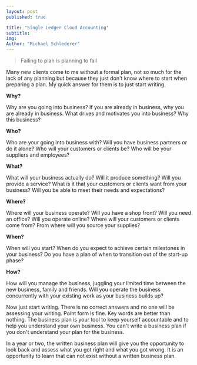```yaml
---
layout: post
published: true

title: "Single Ledger Cloud Accounting"
subtitle:
img:
Author: "Michael Schlederer"
---
```


>Failing to plan is planning to fail

Many new clients come to me without a formal plan, not so much for the lack of any planning but because they just don't know where to start when preparing a plan. My quick answer for them is to just start writing.

**Why?**

Why are you going into business? If you are already in business, why you are already in business. What drives and motivates you into business? Why this business?

**Who?**

Who are your going into business with? Will you have business partners or do it alone? Who will your customers or clients be? Who will be your suppliers and employees?

**What?**

What will your business actually do? Will it produce something? Will you provide a service? What is it that your customers or clients want from your business? Will you be able to meet their needs and expectations?

**Where?**

Where will your business operate? Will you have a shop front? Will you need an office? Will you operate online? Where will your customers or clients come from? From where will you source your supplies?

**When?**

When will you start? When do you expect to achieve certain milestones in your business? Do you have a plan of when to transition out of the start-up phase?

**How?**

How will you manage the business, juggling your limited time between the new business, family and friends. Will you operate the business concurrently with your existing work as your business builds up?


Now just start writing. There is no correct answers and no one will be assessing your writing. Point form is fine. Key words are better than nothing. The business plan is your tool to keep yourself accountable and to help you understand your own business. You can't write a business plan if you don't understand your plan for the business.

In a year or two, the written business plan will give you the opportunity to look back and assess what you got right and what you got wrong. It is an opportunity to learn that can not exist without a written business plan.
